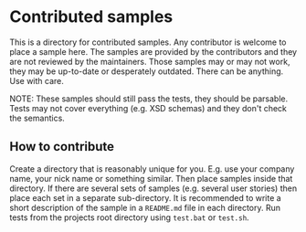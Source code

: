 # Contributed samples

This is a directory for contributed samples.
Any contributor is welcome to place a sample here.
The samples are provided by the contributors and they are not reviewed by the maintainers.
Those samples may or may not work, they may be up-to-date or desperately outdated.
There can be anything.
Use with care.

NOTE:
These samples should still pass the tests, they should be parsable.
Tests may not cover everything (e.g. XSD schemas) and they don't check the semantics.

## How to contribute

Create a directory that is reasonably unique for you.
E.g. use your company name, your nick name or something similar.
Then place samples inside that directory.
If there are several sets of samples (e.g. several user stories) then place each set in a separate sub-directory.
It is recommended to write a short description of the sample in a `README.md` file in each directory.
Run tests from the projects root directory using `test.bat` or `test.sh`.
